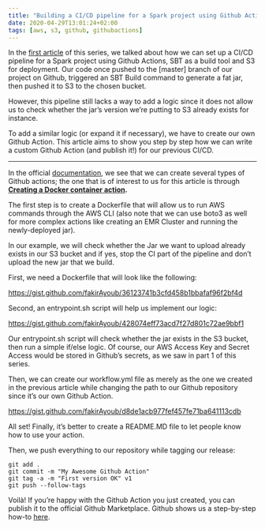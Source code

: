 ```yaml
---
title: "Building a CI/CD pipeline for a Spark project using Github Actions, SBT and AWS S3 — Part 2"
date: 2020-04-29T13:01:24+02:00
tags: [aws, s3, github, githubactions]
---
```

In the [first article](https://medium.com/alterway/building-a-ci-cd-pipeline-for-a-spark-project-using-github-actions-sbt-and-aws-s3-part-1-c7d43658832d) of this series, we talked about how we can set up a CI/CD pipeline for a Spark project using Github Actions, SBT as a build tool and S3 for deployment. Our code once pushed to the [master] branch of our project on Github, triggered an SBT Build command to generate a fat jar, then pushed it to S3 to the chosen bucket.

However, this pipeline still lacks a way to add a logic since it does not allow us to check whether the jar’s version we’re putting to S3 already exists for instance.

To add a similar logic (or expand it if necessary), we have to create our own Github Action. This article aims to show you step by step how we can write a custom Github Action (and publish it!) for our previous CI/CD.

------

In the official [documentation](https://help.github.com/en/actions/building-actions), we see that we can create several types of Github actions; the one that is of interest to us for this article is through [**Creating a Docker container action**](https://help.github.com/en/actions/building-actions/creating-a-docker-container-action)**.**

The first step is to create a Dockerfile that will allow us to run AWS commands through the AWS CLI (also note that we can use boto3 as well for more complex actions like creating an EMR Cluster and running the newly-deployed jar).

In our example, we will check whether the Jar we want to upload already exists in our S3 bucket and if yes, stop the CI part of the pipeline and don’t upload the new jar that we build.

First, we need a Dockerfile that will look like the following:

https://gist.github.com/fakirAyoub/36123741b3cfd458b1bbafaf96f2bf4d

Second, an entrypoint.sh script will help us implement our logic:

https://gist.github.com/fakirAyoub/428074eff73acd7f27d801c72ae9bbf1

Our entrypoint.sh script will check whether the jar exists in the S3 bucket, then run a simple if/else logic. Of course, our AWS Access Key and Secret Access would be stored in Github’s secrets, as we saw in part 1 of this series.

Then, we can create our workflow.yml file as merely as the one we created in the previous article while changing the path to our Github repository since it’s our own Github Action.

https://gist.github.com/fakirAyoub/d8de1acb977fef457fe71ba641113cdb

All set! Finally, it’s better to create a README.MD file to let people know how to use your action.

Then, we push everything to our repository while tagging our release:

```
git add .
git commit -m "My Awesome Github Action"
git tag -a -m "First version OK" v1
git push --follow-tags
```

Voilà! If you’re happy with the Github Action you just created, you can publish it to the official Github Marketplace. Github shows us a step-by-step how-to [here](https://help.github.com/en/actions/building-actions/publishing-actions-in-github-marketplace).
